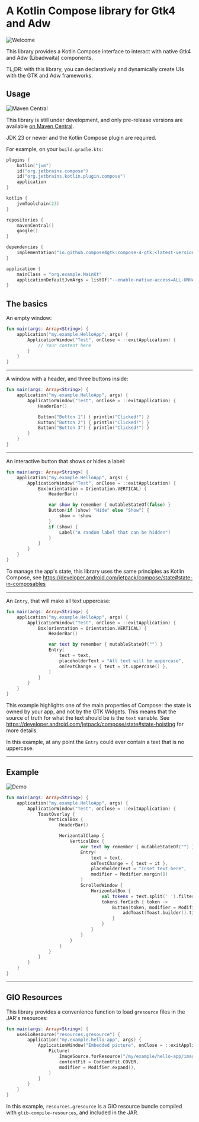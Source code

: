 # A Kotlin Compose library for Gtk4 and Adw

![Welcome](https://raw.githubusercontent.com/compose4gtk/compose-4-gtk/main/screenshots/welcome.png)

This library provides a Kotlin Compose interface to interact with native Gtk4 and Adw (Libadwaita) components.

TL;DR: with this library, you can declaratively and dynamically create UIs with the GTK and Adw frameworks.

## Usage

![Maven Central](https://img.shields.io/maven-central/v/io.github.compose4gtk/compose-4-gtk.svg?label=Maven%20Central)

This library is still under development, and only pre-release versions are available [on Maven Central](https://central.sonatype.com/artifact/io.github.compose4gtk/compose-4-gtk).

JDK 23 or newer and the Kotlin Compose plugin are required.

For example, on your `build.gradle.kts`:

```kotlin
plugins {
    kotlin("jvm")
    id("org.jetbrains.compose")
    id("org.jetbrains.kotlin.plugin.compose")
    application
}

kotlin {
    jvmToolchain(23)
}

repositories {
    mavenCentral()
    google()
}

dependencies {
    implementation("io.github.compose4gtk:compose-4-gtk:<latest-version>")
}

application {
    mainClass = "org.example.MainKt"
    applicationDefaultJvmArgs = listOf("--enable-native-access=ALL-UNNAMED")
}
```

## The basics

An empty window:

```kotlin
fun main(args: Array<String>) {
    application("my.example.HelloApp", args) {
        ApplicationWindow("Test", onClose = ::exitApplication) {
            // Your content here
        }
    }
}
```

----

A window with a header, and three buttons inside:

```kotlin
fun main(args: Array<String>) {
    application("my.example.HelloApp", args) {
        ApplicationWindow("Test", onClose = ::exitApplication) {
            HeaderBar()

            Button("Button 1") { println("Clicked!") }
            Button("Button 2") { println("Clicked!") }
            Button("Button 3") { println("Clicked!") }
        }
    }
}
```

----

An interactive button that shows or hides a label:

```kotlin
fun main(args: Array<String>) {
    application("my.example.HelloApp", args) {
        ApplicationWindow("Test", onClose = ::exitApplication) {
            Box(orientation = Orientation.VERTICAL) {
                HeaderBar()

                var show by remember { mutableStateOf(false) }
                Button(if (show) "Hide" else "Show") {
                    show = !show
                }
                if (show) {
                    Label("A random label that can be hidden")
                }
            }
        }
    }
}
```

To manage the app's state, this library uses the same principles as Kotlin Compose,
see https://developer.android.com/jetpack/compose/state#state-in-composables

----

An `Entry`, that will make all text uppercase:

```kotlin
fun main(args: Array<String>) {
    application("my.example.HelloApp", args) {
        ApplicationWindow("Test", onClose = ::exitApplication) {
            Box(orientation = Orientation.VERTICAL) {
                HeaderBar()

                var text by remember { mutableStateOf("") }
                Entry(
                    text = text,
                    placeholderText = "All text will be uppercase",
                    onTextChange = { text = it.uppercase() },
                )
            }
        }
    }
}
```

This example highlights one of the main properties of Compose:
the state is owned by your app, and not by the GTK Widgets.
This means that the source of truth for what the text should be is the `text` variable.
See https://developer.android.com/jetpack/compose/state#state-hoisting for more details.

In this example, at any point the `Entry` could ever contain a text that is no uppercase.

----

## Example

![Demo](https://raw.githubusercontent.com/compose4gtk/compose-4-gtk/main/screenshots/demo.gif)

```kotlin
fun main(args: Array<String>) {
    application("my.example.HelloApp", args) {
        ApplicationWindow("Test", onClose = ::exitApplication) {
            ToastOverlay {
                VerticalBox {
                    HeaderBar()

                    HorizontalClamp {
                        VerticalBox {
                            var text by remember { mutableStateOf("") }
                            Entry(
                                text = text,
                                onTextChange = { text = it },
                                placeholderText = "Inset text here",
                                modifier = Modifier.margin(8)
                            )
                            ScrolledWindow {
                                HorizontalBox {
                                    val tokens = text.split(' ').filter { it.isNotBlank() }
                                    tokens.forEach { token ->
                                        Button(token, modifier = Modifier.margin(8)) {
                                            addToast(Toast.builder().title("Clicked on $token").build())
                                        }
                                    }
                                }
                            }
                        }
                    }
                }
            }
        }
    }
}
```

----

## GIO Resources

This library provides a convenience function to load `gresource` files in the JAR's resources:

```kotlin
fun main(args: Array<String>) {
    useGioResource("resources.gresource") {
        application("my.example.hello-app", args) {
            ApplicationWindow("Embedded picture", onClose = ::exitApplication) {
                Picture(
                    ImageSource.forResource("/my/example/hello-app/images/lulu.jpg"),
                    contentFit = ContentFit.COVER,
                    modifier = Modifier.expand(),
                )
            }
        }
    }
}
```

In this example, `resources.gresource` is a GIO resource bundle compiled with `glib-compile-resources`, and included in
the JAR. 
